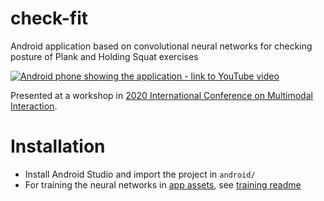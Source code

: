 # check-fit

Android application based on convolutional neural networks for checking posture of Plank and Holding Squat exercises

[![Android phone showing the application - link to YouTube video](https://img.youtube.com/vi/IeD4GcdJNxI/0.jpg)](https://www.youtube.com/watch?v=IeD4GcdJNxI)

Presented at a workshop in [2020 International Conference on Multimodal Interaction](https://dl.acm.org/doi/10.1145/3395035.3425302).

# Installation

- Install Android Studio and import the project in `android/`
- For training the neural networks in [app assets](android/app/src/main/assets/), see [training readme](training/version-1/README.md)
